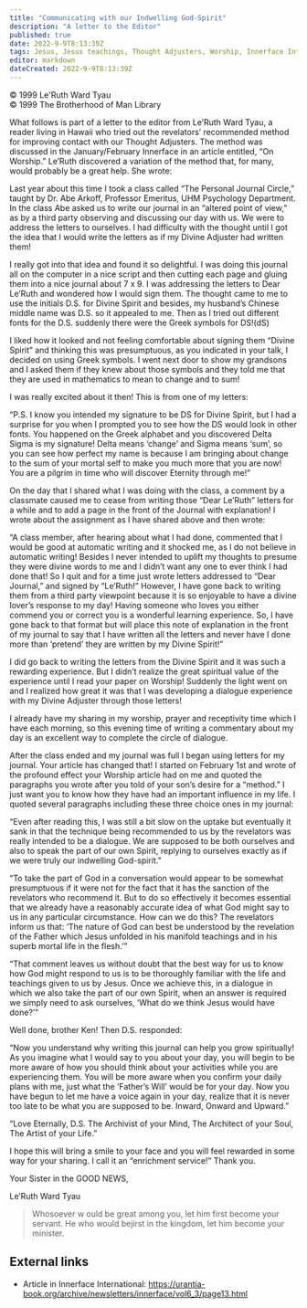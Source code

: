 ```yaml
---
title: "Communicating with our Indwelling God-Spirit"
description: "A letter to the Editor"
published: true
date: 2022-9-9T8:13:39Z
tags: Jesus, Jesus teachings, Thought Adjusters, Worship, Innerface International, article
editor: markdown
dateCreated: 2022-9-9T8:13:39Z
---
```


<p class="v-card v-sheet theme--light grey lighten-3 px-2">© 1999 Le'Ruth Ward Tyau<br>© 1999 The Brotherhood of Man Library</p>

What follows is part of a letter to the editor from Le’Ruth Ward Tyau, a reader living in Hawaii who tried out the revelators’ recommended method for improving contact with our Thought Adjusters. The method was discussed in the January/February Innerface in an article entitled, “On Worship.” Le’Ruth discovered a variation of the method that, for many, would probably be a great help. She wrote:

Last year about this time I took a class called “The Personal Journal Circle,” taught by Dr. Abe Arkoff, Professor Emeritus, UHM Psychology Department. In the class Abe asked us to write our journal in an “altered point of view,” as by a third party observing and discussing our day with us. We were to address the letters to ourselves. I had difficulty with the thought until I got the idea that I would write the letters as if my Divine Adjuster had written them!

I really got into that idea and found it so delightful. I was doing this journal all on the computer in a nice script and then cutting each page and gluing them into a nice journal about 7 x 9. I was addressing the letters to Dear Le’Ruth and wondered how I would sign them. The thought came to me to use the initials D.S. for Divine Spirit and besides, my husband’s Chinese middle name was D.S. so it appealed to me. Then as I tried out different fonts for the D.S. suddenly there were the Greek symbols for DS!(dS)

I liked how it looked and not feeling comfortable about signing them “Divine Spirit” and thinking this was presumptuous, as you indicated in your talk, I decided on using Greek symbols. I went next door to show my grandsons and I asked them if they knew about those symbols and they told me that they are used in mathematics to mean to change and to sum!

I was really excited about it then! This is from one of my letters:

“P.S. I know you intended my signature to be DS for Divine Spirit, but I had a surprise for you when I prompted you to see how the DS would look in other fonts. You happened on the Greek alphabet and you discovered Delta Sigma is my signature! Delta means ‘change’ and Sigma means ‘sum’, so you can see how perfect my name is because I am bringing about change to the sum of your mortal self to make you much more that you are now! You are a pilgrim in time who will discover Eternity through me!”

On the day that I shared what I was doing with the class, a comment by a classmate caused me to cease from writing those “Dear Le’Ruth” letters for a while and to add a page in the front of the Journal with explanation! I wrote about the assignment as I have shared above and then wrote:

“A class member, after hearing about what I had done, commented that I would be good at automatic writing and it shocked me, as I do not believe in automatic writing! Besides I never intended to uplift my thoughts to presume they were divine words to me and I didn’t want any one to ever think I had done that! So I quit and for a time just wrote letters addressed to “Dear Journal,” and signed by “Le’Ruth!” However, I have gone back to writing them from a third party viewpoint because it is so enjoyable to have a divine lover’s response to my day! Having someone who loves you either commend you or correct you is a wonderful learning experience. So, I have gone back to that format but will place this note of explanation in the front of my journal to say that I have written all the letters and never have I done more than ‘pretend’ they are written by my Divine Spirit!”

I did go back to writing the letters from the Divine Spirit and it was such a rewarding experience. But I didn’t realize the great spiritual value of the experience until I read your paper on Worship! Suddenly the light went on and I realized how great it was that I was developing a dialogue experience with my Divine Adjuster through those letters!

I already have my sharing in my worship, prayer and receptivity time which I have each morning, so this evening time of writing a commentary about my day is an excellent way to complete the circle of dialogue.

After the class ended and my journal was full I began using letters for my journal. Your article has changed that! I started on February 1st and wrote of the profound effect your Worship article had on me and quoted the paragraphs you wrote after you told of your son’s desire for a “method.” I just want you to know how they have had an important influence in my life. I quoted several paragraphs including these three choice ones in my journal:

“Even after reading this, I was still a bit slow on the uptake but eventually it sank in that the technique being recommended to us by the revelators was really intended to be a dialogue. We are supposed to be both ourselves and also to speak the part of our own Spirit, replying to ourselves exactly as if we were truly our indwelling God-spirit.”

“To take the part of God in a conversation would appear to be somewhat presumptuous if it were not for the fact that it has the sanction of the revelators who recommend it. But to do so effectively it becomes essential that we already have a reasonably accurate idea of what God might say to us in any particular circumstance. How can we do this? The revelators inform us that: ‘The nature of God can best be understood by the revelation of the Father which Jesus unfolded in his manifold teachings and in his superb mortal life in the flesh.’”

“That comment leaves us without doubt that the best way for us to know how God might respond to us is to be thoroughly familiar with the life and teachings given to us by Jesus. Once we achieve this, in a dialogue in which we also take the part of our own Spirit, when an answer is required we simply need to ask ourselves, ‘What do we think Jesus would have done?’”

Well done, brother Ken! Then D.S. responded:

“Now you understand why writing this journal can help you grow spiritually! As you imagine what I would say to you about your day, you will begin to be more aware of how you should think about your activities while you are experiencing them. You will be more aware when you confirm your daily plans with me, just what the ‘Father’s Will’ would be for your day. Now you have begun to let me have a voice again in your day, realize that it is never too late to be what you are supposed to be. Inward, Onward and Upward.”

“Love Eternally, D.S. The Archivist of your Mind, The Architect of your Soul, The Artist of your Life.”

I hope this will bring a smile to your face and you will feel rewarded in some way for your sharing. I call it an “enrichment service!” Thank you.

Your Sister in the GOOD NEWS,

Le’Ruth Ward Tyau

> Whosoever w ould be great among you, let him first become your servant. He who would bejirst in the kingdom, let him become your minister.

## External links

- Article in Innerface International: https://urantia-book.org/archive/newsletters/innerface/vol6_3/page13.html



